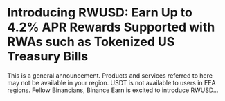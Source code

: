 # Introducing RWUSD: Earn Up to 4.2% APR Rewards Supported with RWAs such as Tokenized US Treasury Bills

This is a general announcement. Products and services referred to here may not be available in your region. USDT is not available to users in EEA regions.
Fellow Binancians,
Binance Earn is excited to introduce RWUSD...